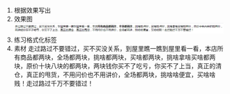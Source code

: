 1. 根据效果写出
1. 效果图 ![](4.png)
1. 练习格式化标签
1. 素材
走过路过不要错过，买不买没关系，到屋里瞧一瞧到屋里看一看，本店所有商品都两块，全场都两块，挑啥都两块，买啥都两块，挑啥拿啥买啥都两块，原价十块八块的都两块，两块钱你买不了吃亏，你买不了上当，真正的清仓，真正的甩货，不用问价也不用讲价，全场都两块，挑啥啥便宜，买啥啥贱！走过路过千万不要错过！